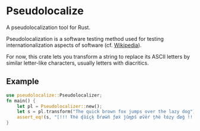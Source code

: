 # Pseudolocalize

A pseudolocalization tool for Rust.

Pseudolocalization is a software testing method used for testing
internationalization aspects of software
(cf. [Wikipedia](https://en.wikipedia.org/wiki/Pseudolocalization)).

For now, this crate lets you transform a string to replace its ASCII 
letters by similar letter-like characters, usually letters with
diacritics.

## Example

``` rust
use pseudolocalize::Pseudolocalizer;
fn main() {
    let pl = Pseudolocalizer::new();
    let s = pl.transform("The quick brown fox jumps over the lazy dog");
    assert_eq!(s, "[!!! Ŧℏë ʠûíçķ ƃŕøẅñ ƒøẍ ĵûɱƥŝ øṽëŕ țℏë łάẓƴ ďøǧ !!!]");
}
```
